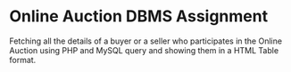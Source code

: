 # Online Auction DBMS Assignment
Fetching all the details of a buyer or a seller who participates in the Online Auction using PHP and MySQL query and showing them in a HTML Table format.

